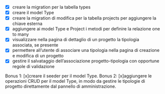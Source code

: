 -[x] creare la migration per la tabella types
-[x] creare il model Type
-[x] creare la migration di modifica per la tabella projects per aggiungere la chiave esterna
-[x] aggiungere ai model Type e Project i metodi per definire la relazione one to many
-[x] visualizzare nella pagina di dettaglio di un progetto la tipologia associata, se presente
-[x] permettere all’utente di associare una tipologia nella pagina di creazione e modifica di un progetto
-[x] gestire il salvataggio dell’associazione progetto-tipologia con opportune regole di validazione

Bonus 1:
[x]creare il seeder per il model Type.
Bonus 2:
[x]aggiungere le operazioni CRUD per il model Type, in modo da gestire le tipologie di progetto direttamente dal pannello di amministrazione.
